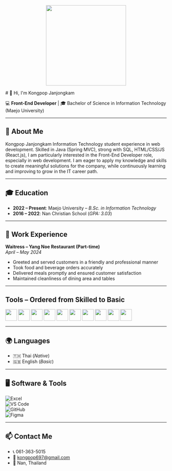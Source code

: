<p align="center">
  <img src="https://avatars.githubusercontent.com/u/180272664?v=4" width="250" />
</p>
# 👋 Hi, I'm Kongpop Janjongkam  

💻 **Front-End Developer** | 🎓 Bachelor of Science in Information Technology (Maejo University)  

---

## 📌 About Me  
Kongpop Janjongkam
Information Technology student experience in web development.
Skilled in Java (Spring MVC), strong with SQL, HTML/CSS/JS (React.js), I am particularly interested in the Front-End Developer role, especially in web development. I am eager to apply my knowledge and skills to create meaningful solutions for the company, while continuously learning and improving to grow in the IT career path. 

---

## 🎓 Education  
- **2022 – Present**: Maejo University – *B.Sc. in Information Technology*  
- **2016 – 2022**: Nan Christian School (*GPA: 3.03*)  

---

## 💼 Work Experience  
**Waitress – Yang Noe Restaurant (Part-time)**  
*April – May 2024*  
- Greeted and served customers in a friendly and professional manner  
- Took food and beverage orders accurately  
- Delivered meals promptly and ensured customer satisfaction  
- Maintained cleanliness of dining area and tables  

---


## Tools – Ordered from Skilled to Basic

<p align="left">
  <!-- HTML -->
  <img src="https://cdn.jsdelivr.net/gh/devicons/devicon/icons/html5/html5-original.svg" height="36" width="36" />
  <!-- CSS -->
  <img src="https://cdn.jsdelivr.net/gh/devicons/devicon/icons/css3/css3-original.svg" height="36" width="36" />
  <!-- JavaScript -->
  <img src="https://cdn.jsdelivr.net/gh/devicons/devicon/icons/javascript/javascript-original.svg" height="36" width="36" />
  <!-- Java -->
  <img src="https://cdn.jsdelivr.net/gh/devicons/devicon/icons/java/java-original.svg" height="36" width="36" />
  <!-- MySQL -->
  <img src="https://cdn.jsdelivr.net/gh/devicons/devicon/icons/mysql/mysql-original.svg" height="36" width="36" />
  <!-- Spring (ใช้แทน Spring MVC) -->
  <img src="https://cdn.jsdelivr.net/gh/devicons/devicon/icons/spring/spring-original.svg" height="36" width="36" />
  <!-- React -->
  <img src="https://cdn.jsdelivr.net/gh/devicons/devicon/icons/react/react-original.svg" height="36" width="36" />
  <!-- Figma -->
  <img src="https://cdn.jsdelivr.net/gh/devicons/devicon/icons/figma/figma-original.svg" height="36" width="36" />
  <!-- Git -->
  <img src="https://cdn.jsdelivr.net/gh/devicons/devicon/icons/git/git-original.svg" height="36" width="36" />
  <!-- Python -->
  <img src="https://cdn.jsdelivr.net/gh/devicons/devicon/icons/python/python-original.svg" height="36" width="36" />
</p>


---

## 🌍 Languages  
- 🇹🇭 Thai (*Native*)  
- 🇬🇧 English (*Basic*)  

---

## 🖥 Software & Tools  

![Excel](https://img.shields.io/badge/Excel-217346?style=flat&logo=microsoft-excel&logoColor=white)  
![VS Code](https://img.shields.io/badge/VS%20Code-007ACC?style=flat&logo=visual-studio-code&logoColor=white)  
![GitHub](https://img.shields.io/badge/GitHub-181717?style=flat&logo=github&logoColor=white)  
![Figma](https://img.shields.io/badge/Figma-F24E1E?style=flat&logo=figma&logoColor=white)  

---

## 📫 Contact Me  
- 📞 061-363-5015  
- 📧 [kongpop697@gmail.com](mailto:kongpop697@gmail.com)  
- 📍 Nan, Thailand  

